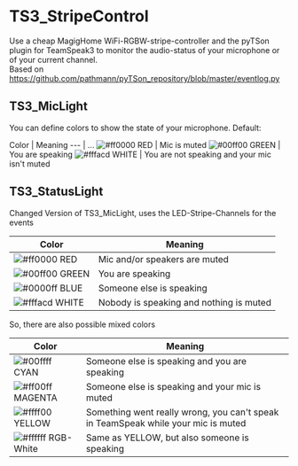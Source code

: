# TS3_StripeControl
Use a cheap MagigHome WiFi-RGBW-stripe-controller and the pyTSon plugin for TeamSpeak3 to monitor the audio-status of your microphone or of your current channel. <br />
Based on https://github.com/pathmann/pyTSon_repository/blob/master/eventlog.py

## TS3_MicLight
You can define colors to show the state of your microphone. Default:

Color | Meaning
 --- | ...
![#ff0000](https://placehold.it/15/ff0000/000000?text=+) RED    | Mic is muted
![#00ff00](https://placehold.it/15/00ff00/000000?text=+) GREEN  | You are speaking
![#fffacd](https://placehold.it/15/fffacd/000000?text=+) WHITE  | You are not speaking and your mic isn't muted

## TS3_StatusLight
Changed Version of TS3_MicLight, uses the LED-Stripe-Channels for the events

Color | Meaning
 --- | ---
![#ff0000](https://placehold.it/15/ff0000/000000?text=+) RED    | Mic and/or speakers are muted
![#00ff00](https://placehold.it/15/00ff00/000000?text=+) GREEN  | You are speaking
![#0000ff](https://placehold.it/15/0000ff/000000?text=+) BLUE   | Someone else is speaking
![#fffacd](https://placehold.it/15/fffacd/000000?text=+) WHITE  | Nobody is speaking and nothing is muted

So, there are also possible mixed colors

Color | Meaning
 --- | ---
![#00ffff](https://placehold.it/15/00ffff/000000?text=+) CYAN    | Someone else is speaking and you are speaking
![#ff00ff](https://placehold.it/15/ff00ff/000000?text=+) MAGENTA | Someone else is speaking and your mic is muted
![#ffff00](https://placehold.it/15/ffff00/000000?text=+) YELLOW  | Something went really wrong, you can't speak in TeamSpeak while your mic is muted
![#ffffff](https://placehold.it/15/ffffff/000000?text=+) RGB-White | Same as YELLOW, but also someone is speaking
